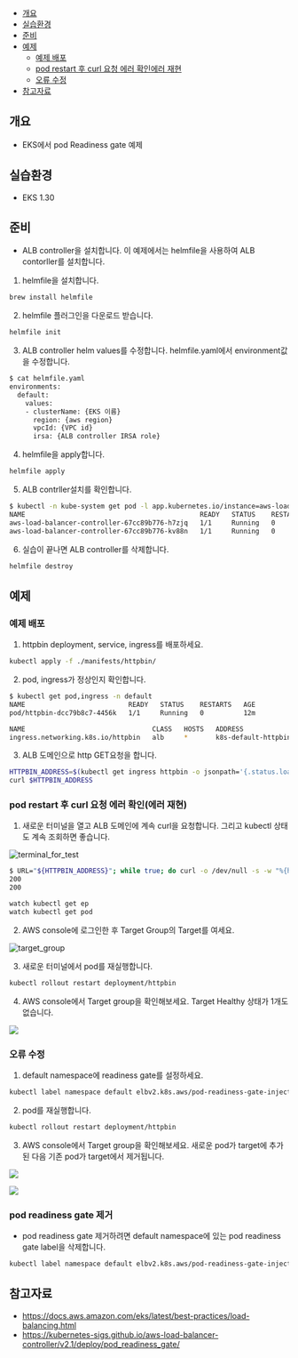 <!-- TOC -->

- [개요](#%EA%B0%9C%EC%9A%94)
- [실습환경](#%EC%8B%A4%EC%8A%B5%ED%99%98%EA%B2%BD)
- [준비](#%EC%A4%80%EB%B9%84)
- [예제](#%EC%98%88%EC%A0%9C)
  - [예제 배포](#%EC%98%88%EC%A0%9C-%EB%B0%B0%ED%8F%AC)
  - [pod restart 후 curl 요청 에러 확인에러 재현](#pod-restart-%ED%9B%84-curl-%EC%9A%94%EC%B2%AD-%EC%97%90%EB%9F%AC-%ED%99%95%EC%9D%B8%EC%97%90%EB%9F%AC-%EC%9E%AC%ED%98%84)
  - [오류 수정](#%EC%98%A4%EB%A5%98-%EC%88%98%EC%A0%95)
- [참고자료](#%EC%B0%B8%EA%B3%A0%EC%9E%90%EB%A3%8C)

<!-- /TOC -->


## 개요
* EKS에서 pod Readiness gate 예제

## 실습환경
* EKS 1.30

## 준비
* ALB controller을 설치합니다. 이 예제에서는 helmfile을 사용하여 ALB contorller를 설치합니다.

1. helmfile을 설치합니다.

```sh
brew install helmfile
```

2. helmfile 플러그인을 다운로드 받습니다.

```sh
helmfile init
```

3. ALB controller helm values를 수정합니다. helmfile.yaml에서 environment값을 수정합니다.

```sh
$ cat helmfile.yaml
environments:
  default:
    values:
    - clusterName: {EKS 이름}
      region: {aws region}
      vpcId: {VPC id}
      irsa: {ALB controller IRSA role}
```

4. helmfile을 apply합니다.

```sh
helmfile apply
```

5. ALB contrller설치를 확인합니다.

```sh
$ kubectl -n kube-system get pod -l app.kubernetes.io/instance=aws-load-balancer-controller
NAME                                            READY   STATUS    RESTARTS   AGE
aws-load-balancer-controller-67cc89b776-h7zjq   1/1     Running   0          3m3s
aws-load-balancer-controller-67cc89b776-kv88n   1/1     Running   0          3m3s
```

6. 실습이 끝나면 ALB controller를 삭제합니다.

```sh
helmfile destroy
```

## 예제

### 예제 배포

1. httpbin deployment, service, ingress를 배포하세요.

```sh
kubectl apply -f ./manifests/httpbin/
```

2. pod, ingress가 정상인지 확인합니다.

```sh
$ kubectl get pod,ingress -n default
NAME                          READY   STATUS    RESTARTS   AGE
pod/httpbin-dcc79b8c7-4456k   1/1     Running   0          12m

NAME                                CLASS   HOSTS   ADDRESS                                                                      PORTS   AGE
ingress.networking.k8s.io/httpbin   alb     *       k8s-default-httpbin-xxxxxxxxxxxxxxxxxxxxxx.ap-northeast-2.elb.amazonaws.com   80      5m56s
```

3. ALB 도메인으로 http GET요청을 합니다.

```sh
HTTPBIN_ADDRESS=$(kubectl get ingress httpbin -o jsonpath='{.status.loadBalancer.ingress[0].hostname}')
curl $HTTPBIN_ADDRESS
```

### pod restart 후 curl 요청 에러 확인(에러 재현)

1. 새로운 터미널을 열고 ALB 도메인에 계속 curl을 요청합니다. 그리고 kubectl 상태도 계속 조회하면 좋습니다.

![terminal_for_test](./imgs/terminal_for_test.png)

```sh
$ URL="${HTTPBIN_ADDRESS}"; while true; do curl -o /dev/null -s -w "%{http_code}\n" "$URL"; sleep 0.1; done
200
200
```

```sh
watch kubectl get ep
watch kubectl get pod
```

2. AWS console에 로그인한 후 Target Group의 Target를 여세요.

![target_group](./imgs/target_group.png)


3. 새로운 터미널에서 pod를 재실행합니다.

```sh
kubectl rollout restart deployment/httpbin
```

4. AWS console에서 Target group을 확인해보세요. Target Healthy 상태가 1개도 없습니다.

![](./imgs/target_group_initial.png)

### 오류 수정

1. default namespace에 readiness gate를 설정하세요.

```sh
kubectl label namespace default elbv2.k8s.aws/pod-readiness-gate-inject=enabled
```

2. pod를 재실행합니다.

```sh
kubectl rollout restart deployment/httpbin
```

3. AWS console에서 Target group을 확인해보세요. 새로운 pod가 target에 추가된 다음 기존 pod가 target에서 제거됩니다.

![](./imgs/target_group_readiness_gate_1.png)

![](./imgs/target_group_readiness_gate_2.png)

### pod readiness gate 제거
* pod readiness gate 제거하려면 default namespace에 있는 pod readiness gate label을 삭제합니다.

```sh
kubectl label namespace default elbv2.k8s.aws/pod-readiness-gate-inject-
```

## 참고자료
* https://docs.aws.amazon.com/eks/latest/best-practices/load-balancing.html
* https://kubernetes-sigs.github.io/aws-load-balancer-controller/v2.1/deploy/pod_readiness_gate/

